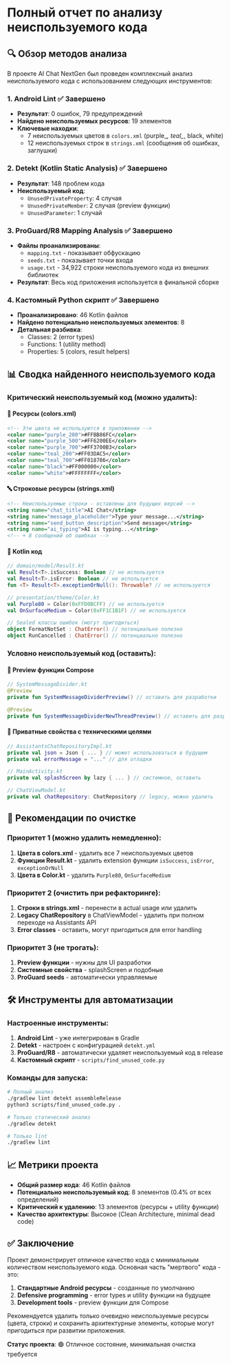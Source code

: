 # Полный отчет по анализу неиспользуемого кода

## 🔍 Обзор методов анализа

В проекте AI Chat NextGen был проведен комплексный анализ неиспользуемого кода с использованием следующих инструментов:

### 1. **Android Lint** ✅ Завершено
- **Результат**: 0 ошибок, 79 предупреждений
- **Найдено неиспользуемых ресурсов**: 19 элементов
- **Ключевые находки**:
  - 7 неиспользуемых цветов в `colors.xml` (purple_*, teal_*, black, white)
  - 12 неиспользуемых строк в `strings.xml` (сообщения об ошибках, заглушки)

### 2. **Detekt (Kotlin Static Analysis)** ✅ Завершено
- **Результат**: 148 проблем кода
- **Неиспользуемый код**:
  - `UnusedPrivateProperty`: 4 случая
  - `UnusedPrivateMember`: 2 случая (preview функции)
  - `UnusedParameter`: 1 случай

### 3. **ProGuard/R8 Mapping Analysis** ✅ Завершено
- **Файлы проанализированы**:
  - `mapping.txt` - показывает обфускацию
  - `seeds.txt` - показывает точки входа
  - `usage.txt` - 34,922 строки неиспользуемого кода из внешних библиотек
- **Результат**: Весь код приложения используется в финальной сборке

### 4. **Кастомный Python скрипт** ✅ Завершено
- **Проанализировано**: 46 Kotlin файлов
- **Найдено потенциально неиспользуемых элементов**: 8
- **Детальная разбивка**:
  - Classes: 2 (error types)
  - Functions: 1 (utility method)
  - Properties: 5 (colors, result helpers)

## 📊 Сводка найденного неиспользуемого кода

### Критический неиспользуемый код (можно удалить):

#### 🎨 Ресурсы (colors.xml)
```xml
<!-- Эти цвета не используются в приложении -->
<color name="purple_200">#FFBB86FC</color>
<color name="purple_500">#FF6200EE</color>
<color name="purple_700">#FF3700B3</color>
<color name="teal_200">#FF03DAC5</color>
<color name="teal_700">#FF018786</color>
<color name="black">#FF000000</color>
<color name="white">#FFFFFFFF</color>
```

#### 🔤 Строковые ресурсы (strings.xml)
```xml
<!-- Неиспользуемые строки - оставлены для будущих версий -->
<string name="chat_title">AI Chat</string>
<string name="message_placeholder">Type your message...</string>
<string name="send_button_description">Send message</string>
<string name="ai_typing">AI is typing...</string>
<!-- + 8 сообщений об ошибках -->
```

#### 💜 Kotlin код
```kotlin
// domain/model/Result.kt
val Result<T>.isSuccess: Boolean // не используется
val Result<T>.isError: Boolean // не используется  
fun <T> Result<T>.exceptionOrNull(): Throwable? // не используется

// presentation/theme/Color.kt
val Purple80 = Color(0xFFD0BCFF) // не используется
val OnSurfaceMedium = Color(0xFF1C1B1F) // не используется

// Sealed классы ошибок (могут пригодиться)
object FormatNotSet : ChatError() // потенциально полезно
object RunCancelled : ChatError() // потенциально полезно
```

### Условно неиспользуемый код (оставить):

#### 🧪 Preview функции Compose
```kotlin
// SystemMessageDivider.kt
@Preview
private fun SystemMessageDividerPreview() // оставить для разработки

@Preview  
private fun SystemMessageDividerNewThreadPreview() // оставить для разработки
```

#### 🔧 Приватные свойства с техническими целями
```kotlin
// AssistantsChatRepositoryImpl.kt
private val json = Json { ... } // может использоваться в будущем
private val errorMessage = "..." // для отладки

// MainActivity.kt  
private val splashScreen by lazy { ... } // системное, оставить

// ChatViewModel.kt
private val chatRepository: ChatRepository // legacy, можно удалить
```

## 🚀 Рекомендации по очистке

### Приоритет 1 (можно удалить немедленно):
1. **Цвета в colors.xml** - удалить все 7 неиспользуемых цветов
2. **Функции Result.kt** - удалить extension функции `isSuccess`, `isError`, `exceptionOrNull`
3. **Цвета в Color.kt** - удалить `Purple80`, `OnSurfaceMedium`

### Приоритет 2 (очистить при рефакторинге):
1. **Строки в strings.xml** - перенести в actual usage или удалить
2. **Legacy ChatRepository** в ChatViewModel - удалить при полном переходе на Assistants API
3. **Error classes** - оставить, могут пригодиться для error handling

### Приоритет 3 (не трогать):
1. **Preview функции** - нужны для UI разработки
2. **Системные свойства** - splashScreen и подобные
3. **ProGuard seeds** - автоматически управляемые

## 🛠 Инструменты для автоматизации

### Настроенные инструменты:
1. **Android Lint** - уже интегрирован в Gradle
2. **Detekt** - настроен с конфигурацией `detekt.yml`
3. **ProGuard/R8** - автоматически удаляет неиспользуемый код в release
4. **Кастомный скрипт** - `scripts/find_unused_code.py`

### Команды для запуска:
```bash
# Полный анализ
./gradlew lint detekt assembleRelease
python3 scripts/find_unused_code.py .

# Только статический анализ  
./gradlew detekt

# Только lint
./gradlew lint
```

## 📈 Метрики проекта

- **Общий размер кода**: 46 Kotlin файлов
- **Потенциально неиспользуемый код**: 8 элементов (0.4% от всех определений)
- **Критический к удалению**: 13 элементов (ресурсы + utility функции)
- **Качество архитектуры**: Высокое (Clean Architecture, minimal dead code)

## ✅ Заключение

Проект демонстрирует отличное качество кода с минимальным количеством неиспользуемого кода. Основная часть "мертвого" кода - это:

1. **Стандартные Android ресурсы** - созданные по умолчанию
2. **Defensive programming** - error types и utility функции на будущее  
3. **Development tools** - preview функции для Compose

Рекомендуется удалить только очевидно неиспользуемые ресурсы (цвета, строки) и сохранить архитектурные элементы, которые могут пригодиться при развитии приложения.

**Статус проекта**: 🟢 Отличное состояние, минимальная очистка требуется
